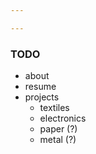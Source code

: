 ```yaml
---

---
```

### TODO

- about  
- resume  
- projects  
  - textiles
  - electronics
  - paper (?)
  - metal (?)

